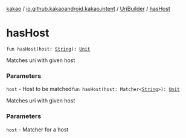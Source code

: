 [kakao](../../index.md) / [io.github.kakaoandroid.kakao.intent](../index.md) / [UriBuilder](index.md) / [hasHost](./has-host.md)

# hasHost

`fun hasHost(host: `[`String`](https://kotlinlang.org/api/latest/jvm/stdlib/kotlin/-string/index.html)`): `[`Unit`](https://kotlinlang.org/api/latest/jvm/stdlib/kotlin/-unit/index.html)

Matches uri with given host

### Parameters

`host` - Host to be matched`fun hasHost(host: Matcher<`[`String`](https://kotlinlang.org/api/latest/jvm/stdlib/kotlin/-string/index.html)`>): `[`Unit`](https://kotlinlang.org/api/latest/jvm/stdlib/kotlin/-unit/index.html)

Matches uri with given host

### Parameters

`host` - Matcher for a host